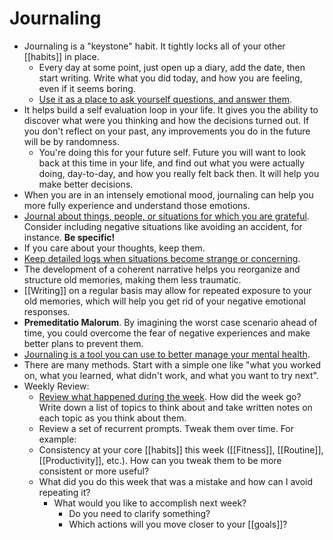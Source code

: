 # Journaling

- Journaling is a "keystone" habit. It tightly locks all of your other [[habits]] in place.
  - Every day at some point, just open up a diary, add the date, then start writing. Write what you did today, and how you are feeling, even if it seems boring.
  - [Use it as a place to ask yourself questions, and answer them](https://sive.rs/dj).
- It helps build a self evaluation loop in your life. It gives you the ability to discover what were you thinking and how the decisions turned out. If you don't reflect on your past, any improvements you do in the future will be by randomness.
  - You're doing this for your future self. Future you will want to look back at this time in your life, and find out what you were actually doing, day-to-day, and how you really felt back then. It will help you make better decisions.
- When you are in an intensely emotional mood, journaling can help you more fully experience and understand those emotions.
- [Journal about things, people, or situations for which you are grateful](https://youtu.be/fSwpe8r50_o). Consider including negative situations like avoiding an accident, for instance. **Be specific!**
- If you care about your thoughts, keep them.
- [Keep detailed logs when situations become strange or concerning](http://hintjens.com/blog:125#toc21).
- The development of a coherent narrative helps you reorganize and structure old memories, making them less traumatic.
- [[Writing]] on a regular basis may allow for repeated exposure to your old memories, which will help you get rid of your negative emotional responses.
- **Premeditatio Malorum**. By imagining the worst case scenario ahead of time, you could overcome the fear of negative experiences and make better plans to prevent them.
- [Journaling is a tool you can use to better manage your mental health](https://nesslabs.com/dear-diary).
- There are many methods. Start with a simple one like "what you worked on, what you learned, what didn't work, and what you want to try next".
- Weekly Review:
  - [Review what happened during the week](https://www.benkuhn.net/weekly/). How did the week go? Write down a list of topics to think about and take written notes on each topic as you think about them.
  - Review a set of recurrent prompts. Tweak them over time. For example:
  - Consistency at your core [[habits]] this week ([[Fitness]], [[Routine]], [[Productivity]], etc.). How can you tweak them to be more consistent or more useful?
  - What did you do this week that was a mistake and how can I avoid repeating it?
    - What would you like to accomplish next week?
      - Do you need to clarify something?
      - Which actions will you move closer to your [[goals]]?
